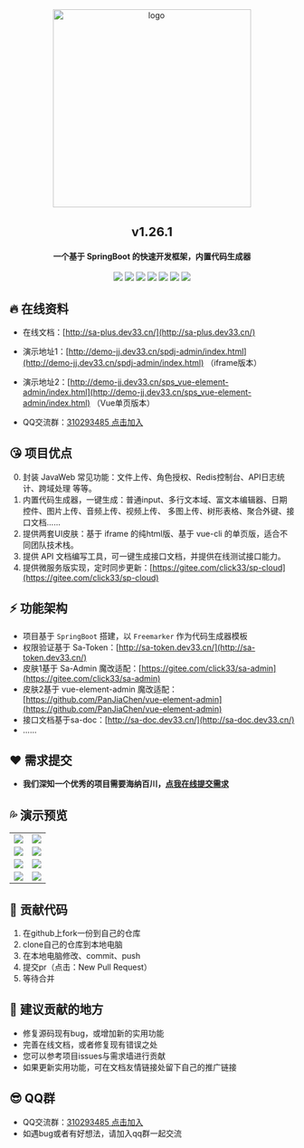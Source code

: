 <div align="center">
	<img alt="logo" src="https://gitee.com/click33/sa-plus/raw/master/sp-devdoc/sa-plus.png" width="350">
	<!-- <h2 align="center" style="font-size: 80px; font-weight: 700;">Sa-plus</h2> -->
</div>
<div align="center" style="margin-top: 30px; font-size: 22px;"><b>v1.26.1</b></div>
<h4 align="center">一个基于 SpringBoot 的快速开发框架，内置代码生成器</h4>
<p align="center">
	<a href="https://gitee.com/click33/sa-plus/stargazers"><img src="https://gitee.com/click33/sa-plus/badge/star.svg"></a>
	<a href='https://gitee.com/click33/sa-plus/members'><img src='https://gitee.com/click33/sa-plus/badge/fork.svg'></a>
	<a href="https://github.com/click33/sa-plus/stargazers"><img src="https://img.shields.io/github/stars/click33/sa-plus?style=flat-square&logo=GitHub"></a>
	<a href="https://github.com/click33/sa-plus/watchers"><img src="https://img.shields.io/github/watchers/click33/sa-plus?style=flat-square&logo=GitHub"></a>
	<a href="https://github.com/click33/sa-plus/network/members"><img src="https://img.shields.io/github/forks/click33/sa-plus?style=flat-square&logo=GitHub"></a>
	<a href="https://github.com/click33/sa-plus/issues"><img src="https://img.shields.io/github/issues/click33/sa-plus.svg?style=flat-square&logo=GitHub"></a>
	<a href="https://github.com/click33/sa-plus/blob/master/LICENSE"><img src="https://img.shields.io/github/license/click33/sa-plus.svg?style=flat-square&logo=GitHub"></a>
</p>


## 🔥 在线资料

- 在线文档：[http://sa-plus.dev33.cn/](http://sa-plus.dev33.cn/)

- 演示地址1：[http://demo-jj.dev33.cn/spdj-admin/index.html](http://demo-jj.dev33.cn/spdj-admin/index.html) （iframe版本）

- 演示地址2：[http://demo-jj.dev33.cn/sps_vue-element-admin/index.html](http://demo-jj.dev33.cn/sps_vue-element-admin/index.html) （Vue单页版本）

- QQ交流群：[310293485 点击加入](https://jq.qq.com/?_wv=1027&k=NNBSOkeA)


## 😘 项目优点 
0. 封装 JavaWeb 常见功能：文件上传、角色授权、Redis控制台、API日志统计、跨域处理 等等。
1. 内置代码生成器，一键生成：普通input、多行文本域、富文本编辑器、日期控件、图片上传、音频上传、视频上传、 多图上传、树形表格、聚合外键、接口文档......
2. 提供两套UI皮肤：基于 iframe 的纯html版、基于 vue-cli 的单页版，适合不同团队技术栈。
3. 提供 API 文档编写工具，可一键生成接口文档，并提供在线测试接口能力。
4. 提供微服务版实现，定时同步更新：[https://gitee.com/click33/sp-cloud](https://gitee.com/click33/sp-cloud)


## ⚡ 功能架构 
- 项目基于 `SpringBoot` 搭建，以 `Freemarker` 作为代码生成器模板 
- 权限验证基于 Sa-Token：[http://sa-token.dev33.cn/](http://sa-token.dev33.cn/)
- 皮肤1基于 Sa-Admin 魔改适配：[https://gitee.com/click33/sa-admin](https://gitee.com/click33/sa-admin)
- 皮肤2基于 vue-element-admin 魔改适配：[https://github.com/PanJiaChen/vue-element-admin](https://github.com/PanJiaChen/vue-element-admin)
- 接口文档基于sa-doc：[http://sa-doc.dev33.cn/](http://sa-doc.dev33.cn/)
- ...... 


## ❤️ 需求提交 
- **我们深知一个优秀的项目需要海纳百川，[点我在线提交需求](http://sa-app.dev33.cn/wall.html?name=sa-plus)**


## 💦 演示预览 
<table>
    <tr>
        <td><img src="https://color-test.oss-cn-qingdao.aliyuncs.com/sa-plus/pre-1.png"/></td>
        <td><img src="https://color-test.oss-cn-qingdao.aliyuncs.com/sa-plus/pre-2.png"/></td>
    </tr>
    <tr>
        <td><img src="https://color-test.oss-cn-qingdao.aliyuncs.com/sa-plus/pre-3.png"/></td>
        <td><img src="https://color-test.oss-cn-qingdao.aliyuncs.com/sa-plus/pre-4.png"/></td>
    </tr>
    <tr>
        <td><img src="https://color-test.oss-cn-qingdao.aliyuncs.com/sa-plus/pre-5.png"/></td>
        <td><img src="https://color-test.oss-cn-qingdao.aliyuncs.com/sa-plus/pre-6.png"/></td>
    </tr>
    <tr>
        <td><img src="https://color-test.oss-cn-qingdao.aliyuncs.com/sa-plus/pre-7.png"/></td>
        <td><img src="https://color-test.oss-cn-qingdao.aliyuncs.com/sa-plus/pre-8.png"/></td>
    </tr>
</table>




## 🔨 贡献代码 
1. 在github上fork一份到自己的仓库
2. clone自己的仓库到本地电脑
3. 在本地电脑修改、commit、push
4. 提交pr（点击：New Pull Request）
5. 等待合并


## 🌱 建议贡献的地方 
- 修复源码现有bug，或增加新的实用功能
- 完善在线文档，或者修复现有错误之处
- 您可以参考项目issues与需求墙进行贡献
- 如果更新实用功能，可在文档友情链接处留下自己的推广链接


## 😎 QQ群 
- QQ交流群：[310293485 点击加入](https://jq.qq.com/?_wv=1027&k=NNBSOkeA)
- 如遇bug或者有好想法，请加入qq群一起交流  



